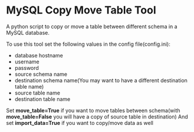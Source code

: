 # MySQL Copy Move Table Tool
A python script to copy or move a table between different schema in a MySQL database.

To use this tool set the following values in the config file(config.ini):

- database hostname
- username
- password
- source schema name
- destination schema name(You may want to have a different destination table name)
- source table name
- destination table name

Set **move_table=True** if you want to move tables between schema(with **move_table=False** you will have a copy of source table in destination)
And set **import_data=True** if you want to copy/move data as well

